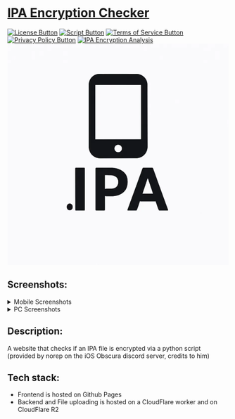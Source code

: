 [Terms of Service Button]: https://img.shields.io/badge/Terms_of_Service-red
[Terms of Service Link]: https://andres9890.github.io/ipa-encryption-checker/routes/terms 'Terms of Service.'

[Privacy Policy Button]: https://img.shields.io/badge/Privacy_Policy-red
[Privacy Policy Link]: https://andres9890.github.io/ipa-encryption-checker/routes/privacy 'Privacy Policy.'

[Script Button]: https://img.shields.io/badge/Python-Script-green
[Script Link]: https://andres9890.github.io/ipa-encryption-checker/routes/script 'Python Script.'

[License Button]: https://img.shields.io/badge/License-MIT-blue
[License Link]: https://github.com/Andres9890/ipa-encryption-checker/blob/main/LICENSE 'MIT License.'


# [IPA Encryption Checker](https://andres9890.github.io/ipa-encryption-checker/)
[![License Button]][License Link]
[![Script Button]][Script Link]
[![Terms of Service Button]][Terms of Service Link] 
[![Privacy Policy Button]][Privacy Policy Link] 
[![IPA Encryption Analysis](https://github.com/Andres9890/ipa-encryption-checker/actions/workflows/ipa-analysis.yml/badge.svg)](https://github.com/Andres9890/ipa-encryption-checker/actions/workflows/ipa-analysis.yml)
<img width="750" src="icon/IPA_icon.png"/>

## Screenshots:

<details>
<summary>Mobile Screenshots</summary>
  <p float="left">
  <img width="250" src="Screenshots/ScreenShot_Mobile_Dark.png"/>
  <img width="250" src="Screenshots/ScreenShot_Mobile_Light.png"/>
  </p>
</details>

<details>
<summary>PC Screenshots</summary>
  <p float="left">
  <img width="900" src="Screenshots/ScreenShot_PC_Dark.png"/>
  <img width="900" src="Screenshots/ScreenShot_PC_Light.png"/>
  </p>
</details>

## Description:

A website that checks if an IPA file is encrypted via a python script (provided by norep on the iOS Obscura discord server, credits to him)

## Tech stack:

- Frontend is hosted on Github Pages
- Backend and File uploading is hosted on a CloudFlare worker and on CloudFlare R2
